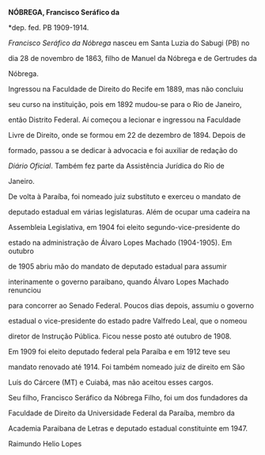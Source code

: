**NÓBREGA, Francisco Seráfico da**



\*dep. fed. PB 1909-1914.



*Francisco Seráfico da Nóbrega* nasceu em Santa Luzia do Sabugi (PB) no

dia 28 de novembro de 1863, filho de Manuel da Nóbrega e de Gertrudes da

Nóbrega.



Ingressou na Faculdade de Direito do Recife em 1889, mas não concluiu

seu curso na instituição, pois em 1892 mudou-se para o Rio de Janeiro,

então Distrito Federal. Aí começou a lecionar e ingressou na Faculdade

Livre de Direito, onde se formou em 22 de dezembro de 1894. Depois de

formado, passou a se dedicar à advocacia e foi auxiliar de redação do

*Diário Oficial*. Também fez parte da Assistência Jurídica do Rio de

Janeiro.



De volta à Paraíba, foi nomeado juiz substituto e exerceu o mandato de

deputado estadual em várias legislaturas. Além de ocupar uma cadeira na

Assembleia Legislativa, em 1904 foi eleito segundo-vice-presidente do

estado na administração de Álvaro Lopes Machado (1904-1905). Em outubro

de 1905 abriu mão do mandato de deputado estadual para assumir

interinamente o governo paraibano, quando Álvaro Lopes Machado renunciou

para concorrer ao Senado Federal. Poucos dias depois, assumiu o governo

estadual o vice-presidente do estado padre Valfredo Leal, que o nomeou

diretor de Instrução Pública. Ficou nesse posto até outubro de 1908.



Em 1909 foi eleito deputado federal pela Paraíba e em 1912 teve seu

mandato renovado até 1914. Foi também nomeado juiz de direito em São

Luís do Cárcere (MT) e Cuiabá, mas não aceitou esses cargos.



Seu filho, Francisco Seráfico da Nóbrega Filho, foi um dos fundadores da

Faculdade de Direito da Universidade Federal da Paraíba, membro da

Academia Paraibana de Letras e deputado estadual constituinte em 1947.



Raimundo Helio Lopes



